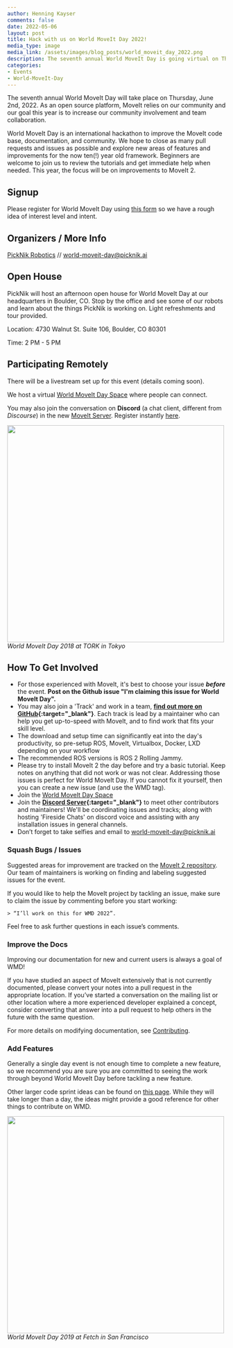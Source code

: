 ```yaml
---
author: Henning Kayser
comments: false
date: 2022-05-06
layout: post
title: Hack with us on World MoveIt Day 2022!
media_type: image
media_link: /assets/images/blog_posts/world_moveit_day_2022.png
description: The seventh annual World MoveIt Day is going virtual on Thursday, June 2nd, 2022
categories:
- Events
- World-MoveIt-Day
---
```


The seventh annual World MoveIt Day will take place on Thursday, June 2nd, 2022. As an open source platform, MoveIt relies on our community and our goal this year is to increase our community involvement and team collaboration.

World MoveIt Day is an international hackathon to improve the MoveIt code base, documentation, and community. We hope to close as many pull requests and issues as possible and explore new areas of features and improvements for the now ten(!) year old framework. Beginners are welcome to join us to review the tutorials and get immediate help when needed. This year, the focus will be on improvements to MoveIt 2.

## Signup

Please register for World MoveIt Day using [this form](https://forms.gle/BFrtLjvHYqpN1CKNA) so we have a rough idea of interest level and intent.

## Organizers / More Info

[PickNik Robotics](https://picknik.ai/) // world-moveit-day@picknik.ai

## Open House

PickNik will host an afternoon open house for World MoveIt Day at our headquarters in Boulder, CO. Stop by the office and see some of our robots and learn about the things PickNik is working on. Light refreshments and tour provided.

Location: 4730 Walnut St. Suite 106, Boulder, CO  80301

Time: 2 PM - 5 PM

## Participating Remotely

There will be a livestream set up for this event (details coming soon).

We host a virtual [World MoveIt Day Space](https://spatial.chat/s/lvo2imMkuDKkA8ZQ0r9Y) where people can connect.

You may also join the conversation on **Discord** (a chat client, different from *Discourse*) in the new [MoveIt Server](https://discord.gg/RrySut8). Register instantly [here](https://discord.gg/RrySut8).

<img src="/assets/images/wmd18/tokyo_os_wmd.jpg" width="500" style="margin-right:20px"/>
<i>World MoveIt Day 2018 at TORK in Tokyo</i>

## How To Get Involved

*   For those experienced with MoveIt, it's best to choose your issue ***before*** the event. **Post on the Github issue "I'm claiming this issue for World MoveIt Day".**
*   You may also join a 'Track' and work in a team, **[find out more on GitHub](https://github.com/ros-planning/moveit2/issues/1219){:target="_blank"}**. Each track is lead by a maintainer who can help you get up-to-speed with MoveIt, and to find work that fits your skill level.
*   The download and setup time can significantly eat into the day's productivity, so pre-setup ROS, MoveIt, Virtualbox, Docker, LXD depending on your workflow
*   The recommended ROS versions is ROS 2 Rolling Jammy.
*   Please try to install MoveIt 2 the day before and try a basic tutorial. Keep notes on anything that did not work or was not clear. Addressing those issues is perfect for World MoveIt Day. If you cannot fix it yourself, then you can create a new issue (and use the WMD tag).
*   Join the [World MoveIt Day Space](https://spatial.chat/s/lvo2imMkuDKkA8ZQ0r9Y)
*   Join the **[Discord Server](https://discord.com/invite/RrySut8){:target="_blank"}** to meet other contributors and maintainers! We'll be coordinating issues and tracks; along with hosting 'Fireside Chats' on discord voice and assisting with any installation issues in general channels.
*    Don’t forget to take selfies and email to <span style="text-decoration:underline;">world-moveit-day@picknik.ai</span>

### Squash Bugs / Issues

Suggested areas for improvement are tracked on the [MoveIt 2 repository](https://github.com/ros-planning/moveit2). Our team of maintainers is working on finding and labeling suggested issues for the event.

If you would like to help the MoveIt project by tackling an issue, make sure to claim the issue by commenting before you start working:

    > “I’ll work on this for WMD 2022”.

Feel free to ask further questions in each issue’s comments.

### Improve the Docs

Improving our documentation for new and current users is always a goal of WMD!

<!-- need to update for Moveit 2 tutorials when ready -->
<!-- Further needs for documentation and tutorials improvement can be found directly on the [moveit2_tutorials issue tracker](https://github.com/ros-planning/moveit2_tutorials/issues). -->

If you have studied an aspect of MoveIt extensively that is not currently documented, please convert your notes into a pull request in the appropriate location. If you’ve
started a conversation on the mailing list or other location where a more experienced developer explained a concept, consider converting that answer into a pull request
to help others in the future with the same question.

For more details on modifying documentation, see [Contributing](http://moveit.ros.org/documentation/contributing/).

### Add Features

Generally a single day event is not enough time to complete a new feature, so we recommend you are sure you are committed to seeing the work through beyond World MoveIt Day before tackling a new feature.

Other larger code sprint ideas can be found on [this page](http://moveit.ros.org/documentation/contributing/future_projects/).
While they will take longer than a day, the ideas might provide a good reference for other things to contribute on WMD.

<img src="/assets/images/blog_posts/wmd_2019/fetch.jpg" width="500" style="margin-right:20px"/>
<i>World MoveIt Day 2019 at Fetch in San Francisco</i>
